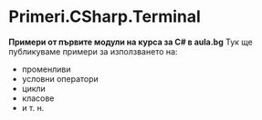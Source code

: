 ﻿# Primeri.CSharp.Terminal
**Примери от първите модули на курса за C# в aula.bg**
Тук ще публикуваме примери за използването на:
* променливи
* условни оператори
* цикли
* класове
* и т. н.
